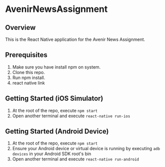 # AvenirNewsAssignment

## Overview

This is the React Native application for the Avenir News Assignment. 

## Prerequisites
1. Make sure you have install npm on system.
1. Clone this repo.
1. Run npm install.
1. react native link

## Getting Started (iOS Simulator)

1. At the root of the repo, execute `npm start`
1. Open another terminal and execute `react-native run-ios`

## Getting Started (Android Device)

1. At the root of the repo, execute `npm start`
1. Ensure your Android device or virtual device is running by executing `adb devices` in your Android SDK root's bin
1. Open another terminal and execute `react-native run-android`
